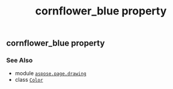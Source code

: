 ﻿---
title: cornflower_blue property
second_title: Aspose.Page for Python via .NET API References
description: 
type: docs
weight: 300
url: /python-net/aspose.page.drawing/color/cornflower_blue/
is_root: false
---

## cornflower_blue property


### See Also
* module [`aspose.page.drawing`](../../)
* class [`Color`](/page/python-net/aspose.page.drawing/color)
